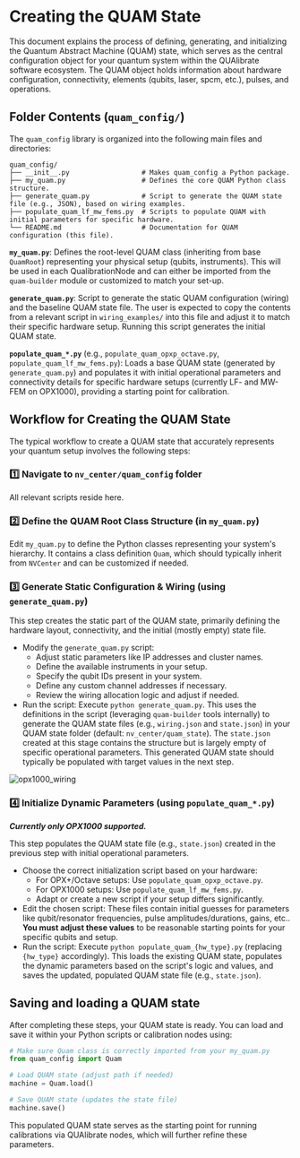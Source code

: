 # Creating the QUAM State

This document explains the process of defining, generating, and initializing the Quantum Abstract Machine (QUAM) state, which serves as the central configuration object for your quantum system within the QUAlibrate software ecosystem. 
The QUAM object holds information about hardware configuration, connectivity, elements (qubits, laser, spcm, etc.), pulses, and operations.

## Folder Contents (`quam_config/`)

The `quam_config` library is organized into the following main files and directories:

```text
quam_config/
├── __init__.py                  # Makes quam_config a Python package.
├── my_quam.py                   # Defines the core QUAM Python class structure.
├── generate_quam.py             # Script to generate the QUAM state file (e.g., JSON), based on wiring examples.
├── populate_quam_lf_mw_fems.py  # Scripts to populate QUAM with initial parameters for specific hardware.
└── README.md                    # Documentation for QUAM configuration (this file).
```

**`my_quam.py`**: Defines the root-level QUAM class (inheriting from base `QuamRoot`) representing your physical setup (qubits, instruments). This will be used in each QualibrationNode and can either be imported from the `quam-builder` module or customized to match your set-up.

**`generate_quam.py`**: Script to generate the static QUAM configuration (wiring) and the baseline QUAM state file. The user is expected to copy the contents from a relevant script in `wiring_examples/` into this file and adjust it to match their specific hardware setup. Running this script generates the initial QUAM state.

**`populate_quam_*.py`** (e.g., `populate_quam_opxp_octave.py`, `populate_quam_lf_mw_fems.py`): Loads a base QUAM state (generated by `generate_quam.py`) and populates it with initial operational parameters and connectivity details for specific hardware setups (currently LF- and MW-FEM on OPX1000), providing a starting point for calibration.

## Workflow for Creating the QUAM State

The typical workflow to create a QUAM state that accurately represents your quantum setup involves the following steps:

### 1️⃣ Navigate to `nv_center/quam_config` folder

All relevant scripts reside here.

### 2️⃣ Define the QUAM Root Class Structure (in `my_quam.py`)

Edit `my_quam.py` to define the Python classes representing your system's hierarchy.
It contains a class definition `Quam`, which should typically inherit from `NVCenter` and can be customized if needed.

### 3️⃣ Generate Static Configuration & Wiring (using `generate_quam.py`)

This step creates the static part of the QUAM state, primarily defining the hardware layout, connectivity, and the initial (mostly empty) state file.

- Modify the `generate_quam.py` script:
  - Adjust static parameters like IP addresses and cluster names.
  - Define the available instruments in your setup.
  - Specify the qubit IDs present in your system.
  - Define any custom channel addresses if necessary.
  - Review the wiring allocation logic and adjust if needed.
- Run the script: Execute `python generate_quam.py`. This uses the definitions in the script (leveraging `quam-builder` tools internally) to generate the QUAM state files (e.g., `wiring.json` and `state.json`) in your QUAM state folder (default: `nv_center/quam_state`). The `state.json` created at this stage contains the structure but is largely empty of specific operational parameters. This generated QUAM state should typically be populated with target values in the next step.

![opx1000_wiring](../.img/opx1000_wiring.PNG)

### 4️⃣ Initialize Dynamic Parameters (using `populate_quam_*.py`)

***Currently only OPX1000 supported.***

This step populates the QUAM state file (e.g., `state.json`) created in the previous step with initial operational parameters.

- Choose the correct initialization script based on your hardware:
  - For OPX+/Octave setups: Use `populate_quam_opxp_octave.py`.
  - For OPX1000 setups: Use `populate_quam_lf_mw_fems.py`.
  - Adapt or create a new script if your setup differs significantly.
- Edit the chosen script: These files contain initial guesses for parameters like qubit/resonator frequencies, pulse amplitudes/durations, gains, etc.. **You must adjust these values** to be reasonable starting points for your specific qubits and setup.
- Run the script: Execute `python populate_quam_{hw_type}.py` (replacing `{hw_type}` accordingly). This loads the existing QUAM state, populates the dynamic parameters based on the script's logic and values, and saves the updated, populated QUAM state file (e.g., `state.json`).

## Saving and loading a QUAM state

After completing these steps, your QUAM state is ready. You can load and save it within your Python scripts or calibration nodes using:

```python
# Make sure Quam class is correctly imported from your my_quam.py
from quam_config import Quam

# Load QUAM state (adjust path if needed)
machine = Quam.load()

# Save QUAM state (updates the state file)
machine.save()
```

This populated QUAM state serves as the starting point for running calibrations via QUAlibrate nodes, which will further refine these parameters.
